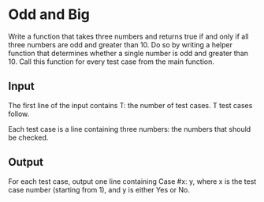 # Odd and Big
Write a function that takes three numbers and returns true if and only if all three numbers are odd and greater than 10. Do so by writing a helper function that determines whether a single number is odd and greater than 10. Call this function for every test case from the main function.

## Input
The first line of the input contains T: the number of test cases. T test cases follow.

Each test case is a line containing three numbers: the numbers that should be checked.

## Output
For each test case, output one line containing Case #x: y, where x is the test case number (starting from 1), and y is either Yes or No.
